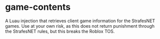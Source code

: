 # game-contents
A Luau injection that retrieves client game information for the StrafesNET games. Use at your own risk, as this does not return punishment through the StrafesNET rules, but this breaks the Roblox TOS.
